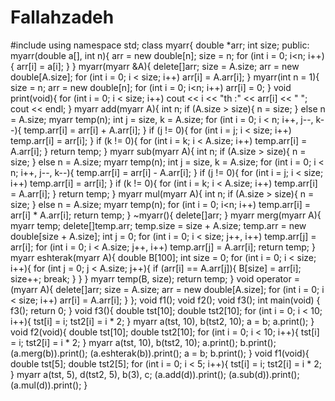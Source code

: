 # Fallahzadeh
#include <iostream>
using namespace std;
class myarr{
	double *arr;
	int size;
public:
	myarr(double a[], int n){
		arr = new double[n];
		size = n;
		for (int i = 0; i<n; i++){
			arr[i] = a[i];
		}
	}
	myarr(myarr &A){
		delete[]arr;
		size = A.size;
		arr = new double[A.size];
		for (int i = 0; i < size; i++)
			arr[i] = A.arr[i];
	}
	myarr(int n = 1){
		size = n;
		arr = new double[n];
		for (int i = 0; i<n; i++)
			arr[i] = 0;
	}
	void print(void){
		for (int i = 0; i < size; i++)
			cout << i << "th :" << arr[i] << " ";
		cout << endl;
	}
	myarr add(myarr A){
		int n;
		if (A.size > size){
			n = size;
		}
		else n = A.size;
		myarr temp(n);
		int j = size, k = A.size;
		for (int i = 0; i < n; i++, j--, k--){
			temp.arr[i] = arr[i] + A.arr[i];
		}
		if (j != 0){
			for (int i = j; i < size; i++)
				temp.arr[i] = arr[i];
		}
		if (k != 0){
			for (int i = k; i < A.size; i++)
				temp.arr[i] = A.arr[i];
		}
		return temp;
	}
	myarr sub(myarr A){
		int n;
		if (A.size > size){
			n = size;
		}
		else n = A.size;
		myarr temp(n);
		int j = size, k = A.size;
		for (int i = 0; i < n; i++, j--, k--){
			temp.arr[i] = arr[i] - A.arr[i];
		}
		if (j != 0){
			for (int i = j; i < size; i++)
				temp.arr[i] = arr[i];
		}
		if (k != 0){
			for (int i = k; i < A.size; i++)
				temp.arr[i] = A.arr[i];
		}
		return temp;
	}
	myarr mul(myarr A){
		int n;
		if (A.size > size){
			n = size;
		}
		else n = A.size;
		myarr temp(n);
		for (int i = 0; i<n; i++)
			temp.arr[i] = arr[i] * A.arr[i];
		return temp;
	}
	~myarr(){
		delete[]arr;
	}
	myarr merg(myarr A){
		myarr temp;
		delete[]temp.arr;
		temp.size = size + A.size;
		temp.arr = new double[size + A.size];
		int j = 0;
		for (int i = 0; i < size; j++, i++)
			temp.arr[j] = arr[i];
		for (int i = 0; i < A.size; j++, i++)
			temp.arr[j] = A.arr[i];
		return temp;
	}
	myarr eshterak(myarr A){
		double B[100];
		int size = 0;
		for (int i = 0; i < size; i++){
			for (int j = 0; j < A.size; j++){
				if (arr[i] == A.arr[j]){
					B[size] = arr[i];
					size++;
					break;
				}
			}
		}
		myarr temp(B, size);
		return temp;
	}
	void operator = (myarr A){
		delete[]arr;
		size = A.size;
		arr = new double[A.size];
		for (int i = 0; i < size; i++)
			arr[i] = A.arr[i];
	}
};
void f1();
void f2();
void f3();
int main(void)
{
	f3();
	return 0;
}
void f3(){
	double tst[10];
	double tst2[10];
	for (int i = 0; i < 10; i++){
		tst[i] = i;
		tst2[i] = i * 2;
	}
	myarr a(tst, 10), b(tst2, 10);
	a = b;
	a.print();
}
void f2(void){
	double tst[10];
	double tst2[10];
	for (int i = 0; i < 10; i++){
		tst[i] = i;
		tst2[i] = i * 2;
	}
	myarr a(tst, 10), b(tst2, 10);
	a.print();
	b.print();
	(a.merg(b)).print();
	(a.eshterak(b)).print();
	a = b;
	b.print();
}
void f1(void){
	double tst[5];
	double tst2[5];
	for (int i = 0; i < 5; i++){
		tst[i] = i;
		tst2[i] = i * 2;
	}
	myarr a(tst, 5), d(tst2, 5), b(3), c;
	(a.add(d)).print();
	(a.sub(d)).print();
	(a.mul(d)).print();
}
